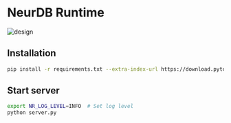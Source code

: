 # NeurDB Runtime

![design](./doc/design.png)

## Installation

```sh
pip install -r requirements.txt --extra-index-url https://download.pytorch.org/whl/cu113
```

## Start server

```sh
export NR_LOG_LEVEL=INFO  # Set log level
python server.py
```
